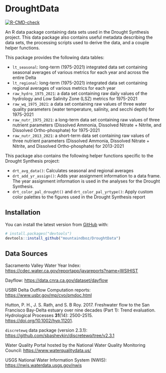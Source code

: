 
<!-- README.md is generated from README.Rmd. Please edit that file -->

# DroughtData

<!-- badges: start -->

[![R-CMD-check](https://github.com/mountaindboz/DroughtData/workflows/R-CMD-check/badge.svg)](https://github.com/mountaindboz/DroughtData/actions)
<!-- badges: end -->

An R data package containing data sets used in the Drought Synthesis
project. This data package also contains useful metadata describing the
data sets, the processing scripts used to derive the data, and a couple
helper functions.

This package provides the following data tables:

-   `lt_seasonal`: long-term (1975-2021) integrated data set containing
    seasonal averages of various metrics for each year and across the
    entire Delta
-   `lt_regional`: long-term (1975-2021) integrated data set containing
    regional averages of various metrics for each year
-   `raw_hydro_1975_2021`: a data set containing raw daily values of the
    hydrology and Low Salinity Zone (LSZ) metrics for 1975-2021
-   `raw_wq_1975_2021`: a data set containing raw values of three water
    quality parameters (water temperature, salinity, and secchi depth)
    for 1975-2021
-   `raw_nutr_1975_2021`: a long-term data set containing raw values of
    three nutrient parameters (Dissolved Ammonia, Dissolved Nitrate +
    Nitrite, and Dissolved Ortho-phosphate) for 1975-2021
-   `raw_nutr_2013_2021`: a short-term data set containing raw values of
    three nutrient parameters (Dissolved Ammonia, Dissolved Nitrate +
    Nitrite, and Dissolved Ortho-phosphate) for 2013-2021

This package also contains the following helper functions specific to
the Drought Synthesis project:

-   `drt_avg_data()`: Calculates seasonal and regional averages
-   `drt_add_yr_assign()`: Adds year assignment information to a data
    frame. The year assignment information is used in the analyses for
    the Drought Synthesis.
-   `drt_color_pal_drought()` and `drt_color_pal_yrtype()`: Apply custom
    color palettes to the figures used in the Drought Synthesis report

## Installation

You can install the latest version from [GitHub](https://github.com/)
with:

``` r
# install.packages("devtools")
devtools::install_github("mountaindboz/DroughtData")
```

## Data Sources

Sacramento Valley Water Year Index:
<https://cdec.water.ca.gov/reportapp/javareports?name=WSIHIST>

Dayflow: <https://data.cnra.ca.gov/dataset/dayflow>

USBR Delta Outflow Computation reports:
<https://www.usbr.gov/mp/cvo/pmdoc.html>

Hutton, P. H., J. S. Rath, and S. B Roy. 2017. Freshwater flow to the
San Francisco Bay-Delta estuary over nine decades (Part 1): Trend
evaluation. Hydrological Processes **31**(14): 2500-2515.
<https://doi.org/10.1002/hyp.11201>.

`discretewq` data package (version 2.3.1):
<https://github.com/sbashevkin/discretewq/tree/v2.3.1>

Water Quality Portal hosted by the National Water Quality Monitoring
Council: <https://www.waterqualitydata.us/>

USGS National Water Information System (NWIS):
<https://nwis.waterdata.usgs.gov/nwis>
